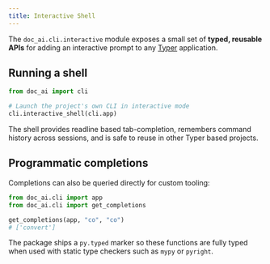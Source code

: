 ```yaml
---
title: Interactive Shell
---
```


The `doc_ai.cli.interactive` module exposes a small set of **typed, reusable APIs**
for adding an interactive prompt to any [Typer](https://typer.tiangolo.com/) application.

## Running a shell

```python
from doc_ai import cli

# Launch the project's own CLI in interactive mode
cli.interactive_shell(cli.app)
```

The shell provides readline based tab-completion, remembers command history
across sessions, and is safe to reuse in other Typer based projects.

## Programmatic completions

Completions can also be queried directly for custom tooling:

```python
from doc_ai.cli import app
from doc_ai.cli import get_completions

get_completions(app, "co", "co")
# ['convert']
```

The package ships a `py.typed` marker so these functions are fully typed when
used with static type checkers such as `mypy` or `pyright`.
